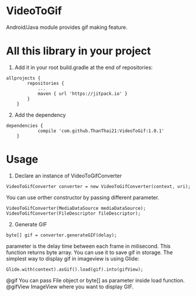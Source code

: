 # VideoToGif

Android/Java module provides gif making feature.

# All this library in your project
1. Add it in your root build.gradle at the end of repositories:
```
allprojects {
		repositories {
			...
			maven { url 'https://jitpack.io' }
		}
	}
```

2. Add the dependency
```
dependencies {
	        compile 'com.github.ThanThai21:VideoToGif:1.0.1'
	}
```

# Usage

1. Declare an instance of VideoToGifConverter
```
VideoToGifConverter converter = new VideoToGifConverter(context, uri);
```
You can use orther constructor by passing different parameter. 
```
VideoToGifConverter(MediaDataSource mediaDataSource);
VideoToGifConverter(FileDescriptor fileDescriptor);
```

2. Generate GIF
```
byte[] gif = converter.generateGIF(delay);
```
parameter is the delay time between each frame in milisecond. This function returns byte array. You can use it to save gif in storage.
The simplest way to display gif in imageview is using Glide:
```
Glide.with(context).asGif().load(gif).into(gifView);
```
@gif You can pass File object or byte[] as parameter inside load function. </br>
@gifView ImageView where you want to display GIF. 
